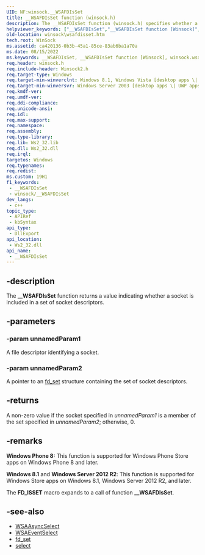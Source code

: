 ```yaml
---
UID: NF:winsock.__WSAFDIsSet
title: __WSAFDIsSet function (winsock.h)
description: The __WSAFDIsSet function (winsock.h) specifies whether a socket is included in a set of socket descriptors.
helpviewer_keywords: ["__WSAFDIsSet","__WSAFDIsSet function [Winsock]","winsock.wsafdisset","winsock/__WSAFDIsSet"]
old-location: winsock\wsafdisset.htm
tech.root: WinSock
ms.assetid: ca420136-0b3b-45a1-85ce-83ab6ba1a70a
ms.date: 08/15/2022
ms.keywords: __WSAFDIsSet, __WSAFDIsSet function [Winsock], winsock.wsafdisset, winsock/__WSAFDIsSet
req.header: winsock.h
req.include-header: Winsock2.h
req.target-type: Windows
req.target-min-winverclnt: Windows 8.1, Windows Vista [desktop apps \| UWP apps]
req.target-min-winversvr: Windows Server 2003 [desktop apps \| UWP apps]
req.kmdf-ver: 
req.umdf-ver: 
req.ddi-compliance: 
req.unicode-ansi: 
req.idl: 
req.max-support: 
req.namespace: 
req.assembly: 
req.type-library: 
req.lib: Ws2_32.lib
req.dll: Ws2_32.dll
req.irql: 
targetos: Windows
req.typenames: 
req.redist: 
ms.custom: 19H1
f1_keywords:
 - __WSAFDIsSet
 - winsock/__WSAFDIsSet
dev_langs:
 - c++
topic_type:
 - APIRef
 - kbSyntax
api_type:
 - DllExport
api_location:
 - Ws2_32.dll
api_name:
 - __WSAFDIsSet
---
```


## -description

The **__WSAFDIsSet** function returns a value indicating whether a socket is included in a set of socket descriptors.

## -parameters

### -param unnamedParam1

A file descriptor identifying a socket.

### -param unnamedParam2

A pointer to an [fd_set](/windows/win32/api/winsock/ns-winsock-fd_set) structure containing the set of socket descriptors.

## -returns

A non-zero value if the socket specified in *unnamedParam1* is a member of the set specified in *unnamedParam2*; otherwise, 0.

## -remarks

**Windows Phone 8:** This function is supported for Windows Phone Store apps on Windows Phone 8 and later.

**Windows 8.1** and **Windows Server 2012 R2**: This function is supported for Windows Store apps on Windows 8.1, Windows Server 2012 R2, and later.

The **FD_ISSET** macro expands to a call of function **__WSAFDIsSet**.

## -see-also

* [WSAAsyncSelect](/windows/win32/api/winsock/nf-winsock-wsaasyncselect)
* [WSAEventSelect](/windows/win32/api/winsock2/nf-winsock2-wsaeventselect)
* [fd_set](/windows/win32/api/winsock/ns-winsock-fd_set)
* [select](/windows/win32/api/winsock2/nf-winsock2-select)
